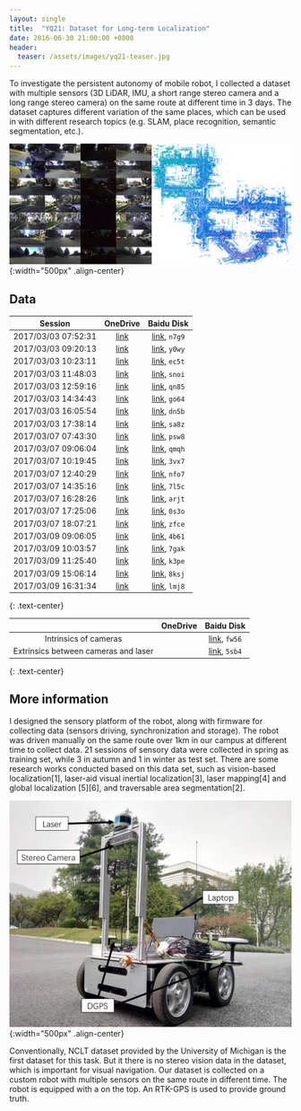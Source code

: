 ```yaml
---
layout: single
title:  "YQ21: Dataset for Long-term Localization"
date: 2016-06-30 21:00:00 +0800
header:
  teaser: /assets/images/yq21-teaser.jpg
---
```


To investigate the persistent autonomy of mobile robot, I collected a dataset with multiple sensors (3D LiDAR, IMU, a short range stereo camera and a long range stereo camera) on the same route at different time in 3 days. The dataset captures different variation of the same places, which can be used in with different research topics (e.g. SLAM, place recognition, semantic segmentation, etc.).

![](/assets/images/yq21-teaser.jpg){:width="500px" .align-center}

## Data

| Session             | OneDrive                                                          | Baidu Disk                                                      |
| :-----------------: | :---------------------------------------------------------------: | :-------------------------------------------------------------: |
| 2017/03/03 07:52:31 | [link](https://1drv.ms/u/s!Ap4iR7UbJ99GjmfdQfiClzHrrrvf?e=q3hn6I) | [link](https://pan.baidu.com/s/178VwIYkR_ReV-nv2LAy74w), `n7g9` |
| 2017/03/03 09:20:13 | [link](https://1drv.ms/u/s!Ap4iR7UbJ99GjmkPuNED-khsKB1j?e=lImsG2) | [link](https://pan.baidu.com/s/1xWrhXRpKw-F7H63V-Y_plQ), `y0wy` |
| 2017/03/03 10:23:11 | [link](https://1drv.ms/u/s!Ap4iR7UbJ99Gjmb62THJS_P9HHZ7?e=A1WgFb) | [link](https://pan.baidu.com/s/1RmphFUTNmDYb9HR7G5O-Pg), `ec5t` |
| 2017/03/03 11:48:03 | [link](https://1drv.ms/u/s!Ap4iR7UbJ99Gjlvf1AyBWARXVkfj?e=5Kgcdv) | [link](https://pan.baidu.com/s/16h4Q12pPN0mkumilT-tn-A), `snoi` |
| 2017/03/03 12:59:16 | [link](https://1drv.ms/u/s!Ap4iR7UbJ99GjlZmn0RS991bfanP?e=Syz9ql) | [link](https://pan.baidu.com/s/1NTLg8zaQADHe5Qi9puRDtw), `qn85` |
| 2017/03/03 14:34:43 | [link](https://1drv.ms/u/s!Ap4iR7UbJ99GjmMcCJXHoWd28c46?e=EtubYM) | [link](https://pan.baidu.com/s/1c6vlUxdltv7qDFDOrKBPjw), `go64` |
| 2017/03/03 16:05:54 | [link](https://1drv.ms/u/s!Ap4iR7UbJ99GjlnoU8AjuG1Doo0D?e=CZgqgi) | [link](https://pan.baidu.com/s/1u6a8z5bzq90qPXsmIucfVg), `dn5b` |
| 2017/03/03 17:38:14 | [link](https://1drv.ms/u/s!Ap4iR7UbJ99Gjl4ZHTPonh7epKUi?e=eIlUuo) | [link](https://pan.baidu.com/s/1Jtyh0-buM8HoAmBikfw3eQ), `sa8z` |
| 2017/03/07 07:43:30 | [link](https://1drv.ms/u/s!Ap4iR7UbJ99Gjl4ZHTPonh7epKUi?e=eIlUuo) | [link](https://pan.baidu.com/s/16BbR5zs4qsSuhtCRd9sG8w), `psw8` |
| 2017/03/07 09:06:04 | [link](https://1drv.ms/u/s!Ap4iR7UbJ99GjmFrzgFpUAKHQ37W?e=AkmJce) | [link](https://pan.baidu.com/s/1FU0KT9Uvxy40Of-XtHt9sw), `qmqh` |
| 2017/03/07 10:19:45 | [link](https://1drv.ms/u/s!Ap4iR7UbJ99GjmRyxTpme3tVmh59?e=X20Mxv) | [link](https://pan.baidu.com/s/1oY0bPBABs-A1rPtUO7pvLw), `3vx7` |
| 2017/03/07 12:40:29 | [link](https://1drv.ms/u/s!Ap4iR7UbJ99GjloM3mpPSUsodzy8?e=rwdP1T) | [link](https://pan.baidu.com/s/1nmGgAdVUKpVybgMQQC3blA), `nfo7` |
| 2017/03/07 14:35:16 | [link](https://1drv.ms/u/s!Ap4iR7UbJ99GjldVD1S58iRJOMQN?e=2mWeA6) | [link](https://pan.baidu.com/s/1bnZ6Oe0KiRAP_eBNFlkVug), `7l5c` |
| 2017/03/07 16:28:26 | [link](https://1drv.ms/u/s!Ap4iR7UbJ99GjmKlgBs6xHjyPOD2?e=5Lwk3v) | [link](https://pan.baidu.com/s/19k104tfU3nJqjTyKInAAxg), `arjt` |
| 2017/03/07 17:25:06 | [link](https://1drv.ms/u/s!Ap4iR7UbJ99GjlgiZYknZSAW1l6O?e=pUlS8m) | [link](https://pan.baidu.com/s/107rtbguTEkj_BNoe9waWog), `0s3o` |
| 2017/03/07 18:07:21 | [link](https://1drv.ms/u/s!Ap4iR7UbJ99GjlzPUe-YNYgM8ycm?e=aBAkPl) | [link](https://pan.baidu.com/s/1wzfeS16w4t6u_367lsP1jg), `zfce` |
| 2017/03/09 09:06:05 | [link](https://1drv.ms/u/s!Ap4iR7UbJ99GjmBp1pHLIckLoB8Y?e=bySNtG) | [link](https://pan.baidu.com/s/1LPSYihNfWZon662JrsGJmg), `4b61` |
| 2017/03/09 10:03:57 | [link](https://1drv.ms/u/s!Ap4iR7UbJ99GjmjSlCfy0FERBR2C?e=5n4SQZ) | [link](https://pan.baidu.com/s/1DZCVrVpEKq5WzZSc9jdyvQ), `7gak` |
| 2017/03/09 11:25:40 | [link](https://1drv.ms/u/s!Ap4iR7UbJ99Gjl1xvxPt80ZQzYG8?e=Ozs1UF) | [link](https://pan.baidu.com/s/1xhSjaI7On8n1aeP2fUCXGA), `k3pe` |
| 2017/03/09 15:06:14 | [link](https://1drv.ms/u/s!Ap4iR7UbJ99GjlWCjyHU12fUUjeR?e=sRPcbO) | [link](https://pan.baidu.com/s/1u9DJ4og8yhW3oL6DqArNAA), `8ksj` |
| 2017/03/09 16:31:34 | [link](https://1drv.ms/u/s!Ap4iR7UbJ99GjmV7tAsDyrplmoUN?e=te29A4) | [link](https://pan.baidu.com/s/1-7HT9LN6qrYIN6HfCJYkgQ), `lmj8` |
{: .text-center}

|                                      | OneDrive | Baidu Disk                                                      |
| :----------------------------------: | :------: | :-------------------------------------------------------------: |
| Intrinsics of cameras                |          | [link](https://pan.baidu.com/s/1ew7HX9vcFxEY_m3n87enYQ), `fw56` |
| Extrinsics between cameras and laser |          | [link](https://pan.baidu.com/s/1gqt_ozJ1EwOJ-Y8aT3sg1Q), `5sb4` |
{: .text-center}


## More information
I designed the sensory platform of the robot, along with firmware for collecting data (sensors driving, synchronization and storage). The robot was driven manually on the same route over 1km in our campus at different time to collect data. 21 sessions of sensory data were collected in spring as training set, while 3 in autumn and 1 in winter as test set. There are some research works conducted based on this data set, such as vision-based localization[1], laser-aid visual inertial localization[3], laser mapping[4] and global localization [5][6], and traversable area segmentation[2].

![](/assets/images/thomas-pioneer.jpg){:width="500px" .align-center}

Conventionally, NCLT dataset provided by the University of Michigan is the first dataset for this task. But it there is no stereo vision data in the dataset, which is important for visual navigation. Our dataset is collected on a custom robot with multiple sensors on the same route in different time. The robot is equipped with a  on the top. An RTK-GPS is used to provide ground truth.
